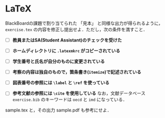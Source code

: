 # LaTeX

BlackBoardの課題で割り当てられた 「見本」 と同様な出力が得られるように，
`exercise.tex` の内容を修正し提出せよ．ただし，次の条件を満すこと．

- [ ] **教員またはSA(Student Assistant)のチェックを受けた**

- [ ] **ホームディレクトリに `.latexmkrc` がコピーされている**

- [ ] **学生番号と氏名が自分のものに変更されている**

- [ ] **考察の内容は独自のもので，箇条書き(`itemize`)で記述されている**

- [ ] **図表番号の参照には `\label` と `\ref` を使っている**

- [ ] **参考文献の参照には `\cite` を使用している**
なお，文献データベース `exercise.bib` のキーワードは `oecd` と `imd` になっている．

sample.tex と，その出力 sample.pdf も参考にせよ．